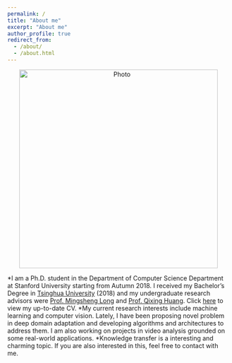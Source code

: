 ```yaml
---
permalink: /
title: "About me"
excerpt: "About me"
author_profile: true
redirect_from: 
  - /about/
  - /about.html
---
```


<p align="center">
  <img src="https://caozhangjie.github.io/files/caozhangjie_img.jpg?raw=true" alt="Photo" style="width: 450px;"/> 
</p>

*I am a Ph.D. student in the Department of Computer Science Department at Stanford University starting from Autumn 2018. I received my Bachelor’s Degree in [Tsinghua University](http://www.tsinghua.edu.cn) (2018) and my undergraduate research advisors were [Prof. Mingsheng Long](http://ise.thss.tsinghua.edu.cn/~mlong) and [Prof. Qixing Huang](http://www.cs.utexas.edu/~huangqx). Click [here](http://caozhangjie.github.io/files/caozhangjie_cv.pdf) to view my up-to-date CV.
*My current research interests include machine learning and computer vision. Lately, I have been proposing novel problem in deep domain adaptation and developing algorithms and architectures to address them. I am also working on projects in video analysis grounded on some real-world applications.
*Knowledge transfer is a interesting and charming topic. If you are also interested in this, feel free to contact with me.

